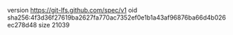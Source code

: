 version https://git-lfs.github.com/spec/v1
oid sha256:4f3d36f27619ba2627fa770ac7352ef0e1b1a43af96876ba66d4b026ec278d48
size 21039
